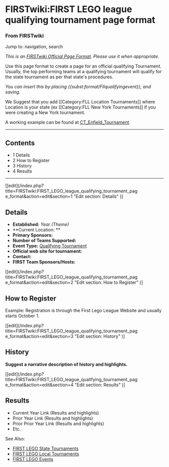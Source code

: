 # FIRSTwiki:FIRST LEGO league qualifying tournament page format

### From FIRSTwiki

Jump to: navigation, search

_This is an [FIRSTwiki Official Page Format](/index.php/FIRSTwiki:Page_formats
"FIRSTwiki:Page formats" ). Please use it when appropriate._

Use this page format to create a page for an official qualifying Tournament.
Usually, the top performing teams at a qualifying tournament will qualify for
the state tournament as per that state's procedures.

_You can insert this by placing {{subst:format/Fllqualifyingevent}}, and
saving._

We Suggest that you add [[Category:FLL Location Tournaments]] where Location
is your state (ex [[Category:FLL New York Tournaments]] if you were creating a
New York tournament.

A working example can be found at
[CT_Enfield_Tournament](/index.php/CT_Enfield_Tournament "CT Enfield
Tournament" ).

* * *

## Contents

  * 1 Details
  * 2 How to Register
  * 3 History
  * 4 Results  
---  
  
[[edit](/index.php?title=FIRSTwiki:FIRST_LEGO_league_qualifying_tournament_pag
e_format&action=edit&section=1 "Edit section: Details" )]

## Details

  * **Established:** _Year (Theme)_
  * **Current Location: **
  * **Primary Sponsors:**
  * **Number of Teams Supported:**
  * **Event Type:** [Qualifying Tournament](/index.php/FLL_Qualifying_Tournament "FLL Qualifying Tournament" )
  * **Official web site for tournament:**
  * **Contact:**
  * **FIRST Team Sponsors/Hosts:**

[[edit](/index.php?title=FIRSTwiki:FIRST_LEGO_league_qualifying_tournament_pag
e_format&action=edit&section=2 "Edit section: How to Register" )]

## How to Register

Example: Registration is through the First Lego League Website and usually
starts October 1.

[[edit](/index.php?title=FIRSTwiki:FIRST_LEGO_league_qualifying_tournament_pag
e_format&action=edit&section=3 "Edit section: History" )]

## History

**Suggest a narrative description of history and highlights.**

[[edit](/index.php?title=FIRSTwiki:FIRST_LEGO_league_qualifying_tournament_pag
e_format&action=edit&section=4 "Edit section: Results" )]

## Results

  * Current Year Link (Results and highlights) 
  * Prior Year Link (Results and highlights) 
  * Prior Prior Year Link (Results and highlights) 
  * Etc. 

See Also:

  * [FIRST LEGO State Tournaments](/index.php/Category:FLL_State_Tournaments "Category:FLL State Tournaments" )
  * [FIRST LEGO Local Tournaments](/index.php/Category:FLL_Local_Tournaments "Category:FLL Local Tournaments" )
  * [FIRST LEGO Events](/index.php/Category:FLL_Events "Category:FLL Events" )

  

